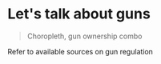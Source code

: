 # Let's talk about guns

> Choropleth, gun ownership combo

Refer to available sources on gun regulation 
